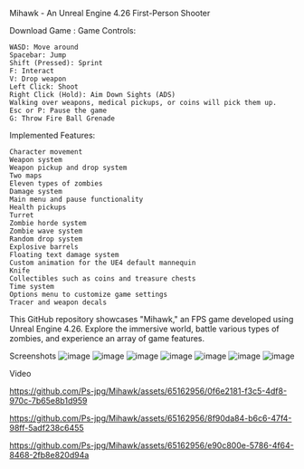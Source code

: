 Mihawk - An Unreal Engine 4.26 First-Person Shooter

Download Game : 
Game Controls:

    WASD: Move around
    Spacebar: Jump
    Shift (Pressed): Sprint
    F: Interact
    V: Drop weapon
    Left Click: Shoot
    Right Click (Hold): Aim Down Sights (ADS)
    Walking over weapons, medical pickups, or coins will pick them up.
    Esc or P: Pause the game
    G: Throw Fire Ball Grenade

Implemented Features:

    Character movement
    Weapon system
    Weapon pickup and drop system
    Two maps
    Eleven types of zombies
    Damage system
    Main menu and pause functionality
    Health pickups
    Turret
    Zombie horde system
    Zombie wave system
    Random drop system
    Explosive barrels
    Floating text damage system
    Custom animation for the UE4 default mannequin
    Knife
    Collectibles such as coins and treasure chests
    Time system
    Options menu to customize game settings
    Tracer and weapon decals

This GitHub repository showcases "Mihawk," an FPS game developed using Unreal Engine 4.26. Explore the immersive world, battle various types of zombies, and experience an array of game features.

Screenshots
![image](https://github.com/Ps-jpg/Mihawk/assets/65162956/4e655a79-11d9-4280-a9ba-a048f5aa86e8)
![image](https://github.com/Ps-jpg/Mihawk/assets/65162956/824b08db-bd44-4f98-9a67-bd9cc5e880b3)
![image](https://github.com/Ps-jpg/Mihawk/assets/65162956/6bb94329-809f-4a55-97f4-8a5f02ac6815)
![image](https://github.com/Ps-jpg/Mihawk/assets/65162956/5dc6ef87-89c7-4678-8c5a-5f14fc4091fc)
![image](https://github.com/Ps-jpg/Mihawk/assets/65162956/d150db36-9032-479a-92cd-ae7cad13cf8f)
![image](https://github.com/Ps-jpg/Mihawk/assets/65162956/1c2cee8e-d6c7-476d-bea6-0b625edbbe8f)
![image](https://github.com/Ps-jpg/Mihawk/assets/65162956/989ac07c-7b60-4834-a7cc-4f15639a375e)

Video 




https://github.com/Ps-jpg/Mihawk/assets/65162956/0f6e2181-f3c5-4df8-970c-7b65e8b1d959



https://github.com/Ps-jpg/Mihawk/assets/65162956/8f90da84-b6c6-47f4-98ff-5adf238c6455



https://github.com/Ps-jpg/Mihawk/assets/65162956/e90c800e-5786-4f64-8468-2fb8e820d94a






